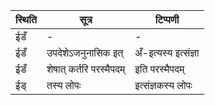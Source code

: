 | स्थिति | सूत्र | टिप्पणी |
| ----- | ------- | ------ |
| ईडँ | - | - |
| ईडँ | उपदेशेऽजनुनासिक इत् | अँ-इत्यस्य इत्संज्ञा |
| ईडँ | शेषात् कर्तरि परस्मैपदम् | इति परस्मैपदम् |
| ईड् | तस्य लोपः | इत्संज्ञकस्य लोपः |
